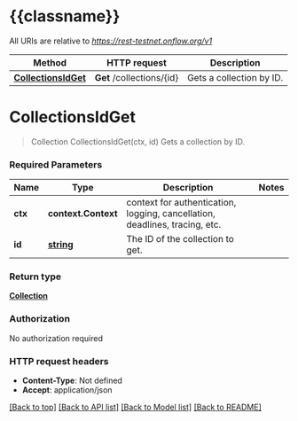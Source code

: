 # {{classname}}

All URIs are relative to *https://rest-testnet.onflow.org/v1*

Method | HTTP request | Description
------------- | ------------- | -------------
[**CollectionsIdGet**](CollectionsApi.md#CollectionsIdGet) | **Get** /collections/{id} | Gets a collection by ID.

# **CollectionsIdGet**
> Collection CollectionsIdGet(ctx, id)
Gets a collection by ID.

### Required Parameters

Name | Type | Description  | Notes
------------- | ------------- | ------------- | -------------
 **ctx** | **context.Context** | context for authentication, logging, cancellation, deadlines, tracing, etc.
  **id** | [**string**](.md)| The ID of the collection to get. | 

### Return type

[**Collection**](Collection.md)

### Authorization

No authorization required

### HTTP request headers

 - **Content-Type**: Not defined
 - **Accept**: application/json

[[Back to top]](#) [[Back to API list]](../README.md#documentation-for-api-endpoints) [[Back to Model list]](../README.md#documentation-for-models) [[Back to README]](../README.md)

